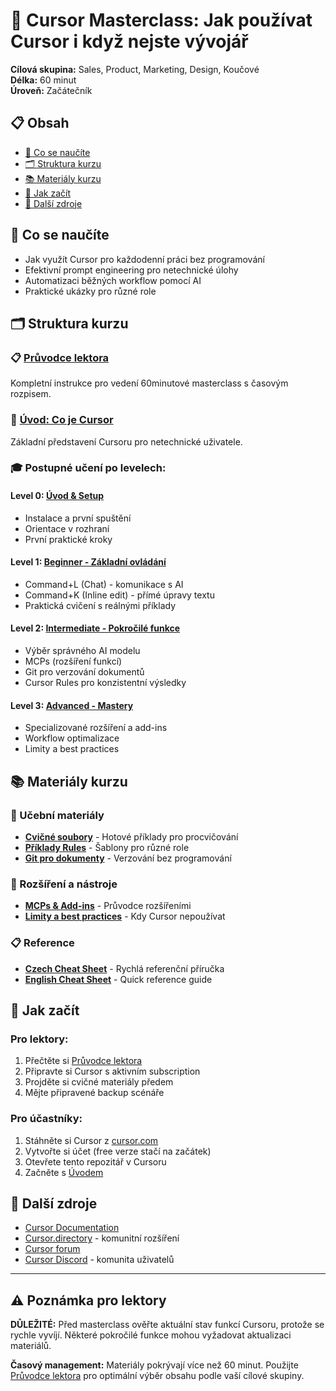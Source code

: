 # 🚀 Cursor Masterclass: Jak používat Cursor i když nejste vývojář

**Cílová skupina:** Sales, Product, Marketing, Design, Koučové  
**Délka:** 60 minut  
**Úroveň:** Začátečník

## 📋 Obsah

- [🎯 Co se naučíte](#-co-se-naučíte)
- [🗂️ Struktura kurzu](#️-struktura-kurzu)
- [📚 Materiály kurzu](#-materiály-kurzu)
- [🚀 Jak začít](#-jak-začít)
- [📖 Další zdroje](#-další-zdroje)

## 🎯 Co se naučíte

- Jak využít Cursor pro každodenní práci bez programování
- Efektivní prompt engineering pro netechnické úlohy
- Automatizaci běžných workflow pomocí AI
- Praktické ukázky pro různé role

## 🗂️ Struktura kurzu

### 📋 [Průvodce lektora](./00-session-guide.md)
Kompletní instrukce pro vedení 60minutové masterclass s časovým rozpisem.

### 🚀 [Úvod: Co je Cursor](./01-uvod-co-je-cursor.md) 
Základní představení Cursoru pro netechnické uživatele.

### 🎓 Postupné učení po levelech:

#### **Level 0: [Úvod & Setup](./level-0-introduction/)**
- Instalace a první spuštění
- Orientace v rozhraní
- První praktické kroky

#### **Level 1: [Beginner - Základní ovládání](./level-1-beginner/)**
- Command+L (Chat) - komunikace s AI
- Command+K (Inline edit) - přímé úpravy textu
- Praktická cvičení s reálnými příklady

#### **Level 2: [Intermediate - Pokročilé funkce](./level-2-intermediate/)**
- Výběr správného AI modelu
- MCPs (rozšíření funkcí)  
- Git pro verzování dokumentů
- Cursor Rules pro konzistentní výsledky

#### **Level 3: [Advanced - Mastery](./level-3-advanced/)**
- Specializované rozšíření a add-ins
- Workflow optimalizace
- Limity a best practices

## 📚 Materiály kurzu

### 📖 Učební materiály
- **[Cvičné soubory](./level-1-beginner/practice-files.md)** - Hotové příklady pro procvičování
- **[Příklady Rules](./level-2-intermediate/rules-examples.md)** - Šablony pro různé role
- **[Git pro dokumenty](./level-2-intermediate/git-for-documents.md)** - Verzování bez programování

### 🔧 Rozšíření a nástroje  
- **[MCPs & Add-ins](./level-3-advanced/mcps-and-addins.md)** - Průvodce rozšířeními
- **[Limity a best practices](./level-3-advanced/limitations-and-best-practices.md)** - Kdy Cursor nepoužívat

### 📋 Reference
- **[Czech Cheat Sheet](./cheat-sheet/cursor-cheatsheet-cs.md)** - Rychlá referenční příručka
- **[English Cheat Sheet](./cheat-sheet/cursor-cheatsheet-en.md)** - Quick reference guide

## 🚀 Jak začít

### Pro lektory:
1. Přečtěte si [Průvodce lektora](./00-session-guide.md)
2. Připravte si Cursor s aktivním subscription
3. Projděte si cvičné materiály předem
4. Mějte připravené backup scénáře

### Pro účastníky:
1. Stáhněte si Cursor z [cursor.com](https://cursor.com)
2. Vytvořte si účet (free verze stačí na začátek)
3. Otevřete tento repozitář v Cursoru
4. Začněte s [Úvodem](./01-uvod-co-je-cursor.md)

## 📖 Další zdroje

- [Cursor Documentation](https://cursor.com/docs)
- [Cursor.directory](https://cursor.directory) - komunitní rozšíření
- [Cursor forum](https://forum.cursor.com)
- [Cursor Discord](https://discord.com/invite/zcbGaqWUhY) - komunita uživatelů

---

## ⚠️ Poznámka pro lektory

**DŮLEŽITÉ:** Před masterclass ověřte aktuální stav funkcí Cursoru, protože se rychle vyvíjí. Některé pokročilé funkce mohou vyžadovat aktualizaci materiálů.

**Časový management:** Materiály pokrývají více než 60 minut. Použijte [Průvodce lektora](./00-session-guide.md) pro optimální výběr obsahu podle vaší cílové skupiny.